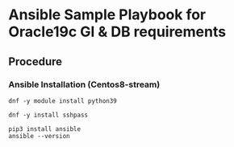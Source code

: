 # Ansible Sample Playbook for Oracle19c GI & DB requirements

## Procedure
### Ansible Installation (Centos8-stream)

```:Installing Python3.9
dnf -y module install python39
```

```:Installing sshpass
dnf -y install sshpass
```

```:Installing Ansible by PIP
pip3 install ansible
ansible --version
```
